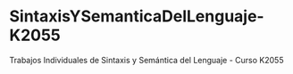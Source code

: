 # SintaxisYSemanticaDelLenguaje-K2055
Trabajos Individuales de Sintaxis y Semántica del Lenguaje - Curso K2055
